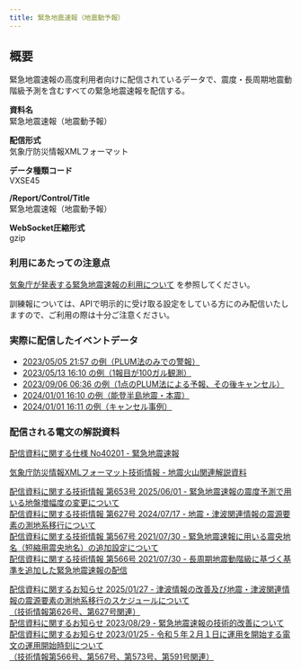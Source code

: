 ```yaml
---
title: 緊急地震速報（地震動予報）
---
```


## 概要
緊急地震速報の高度利用者向けに配信されているデータで、震度・長周期地震動階級予測を含むすべての緊急地震速報を配信する。

**資料名** <br/>
 緊急地震速報（地震動予報）
 
**配信形式** <br/>
 気象庁防災情報XMLフォーマット

**データ種類コード** <br/>
 VXSE45
 
**/Report/Control/Title** <br/>
 緊急地震速報（地震動予報）

**WebSocket圧縮形式** <br/>
 gzip

### 利用にあたっての注意点
[気象庁が発表する緊急地震速報の利用について](/docs/eew.md) を参照してください。

 訓練報については、APIで明示的に受け取る設定をしている方にのみ配信いたしますので、ご利用の際は十分ご注意ください。

### 実際に配信したイベントデータ

* [2023/05/05 21:57 の例（PLUM法のみでの警報）](https://sample.dmdata.jp/eew/20230505215718/vxse45/xml/)
* [2023/05/13 16:10 の例（1報目が100ガル観測）](https://sample.dmdata.jp/eew/20230513161031/vxse45/xml/)
* [2023/09/06 06:36 の例（1点のPLUM法による予報、その後キャンセル）](https://sample.dmdata.jp/eew/20230906063640/vxse45/xml/)
* [2024/01/01 16:10 の例（能登半島地震・本震）](https://sample.dmdata.jp/eew/20240101161010/vxse45/xml/)
* [2024/01/01 16:11 の例（キャンセル事例）](https://sample.dmdata.jp/eew/20240101161133/vxse45/xml/)

### 配信される電文の解説資料
[配信資料に関する仕様 No40201 - 緊急地震速報](https://www.data.jma.go.jp/suishin/shiyou/pdf/no40201)


[気象庁防災情報XMLフォーマット技術情報 - 地震火山関連解説資料](https://dmdata.jp/docs/jma/manual/0101-0185.pdf#page=99)


[配信資料に関する技術情報 第653号 2025/06/01 - 緊急地震速報の震度予測で用いる地盤増幅度の変更について](https://dmdata.jp/docs/jma/technical/653.pdf) <br/>
[配信資料に関する技術情報 第627号 2024/07/17 - 地震・津波関連情報の震源要素の測地系移行について](https://dmdata.jp/docs/jma/technical/627.pdf) <br/>
[配信資料に関する技術情報 第567号 2021/07/30 - 緊急地震速報に用いる震央地名（短縮用震央地名）の追加設定について](https://dmdata.jp/docs/jma/technical/567.pdf) <br/>
[配信資料に関する技術情報 第566号 2021/07/30 - 長周期地震動階級に基づく基準を追加した緊急地震速報の配信](https://dmdata.jp/docs/jma/technical/566.pdf)


[配信資料に関するお知らせ 2025/01/27 - 津波情報の改善及び地震・津波関連情報の震源要素の測地系移行のスケジュールについて<br/>
（技術情報第626号、第627号関連）](https://dmdata.jp/docs/jma/notice/20250127a.pdf) <br/>
[配信資料に関するお知らせ 2023/08/29 - 緊急地震速報の技術的改善について](https://dmdata.jp/docs/jma/notice/20230829a.pdf) <br/>
[配信資料に関するお知らせ 2023/01/25 - 令和５年２月１日に運用を開始する電文の運用開始時刻について <br/>
（技術情報第566号、第567号、第573号、第591号関連）](https://dmdata.jp/docs/jma/notice/20230125a.pdf)
